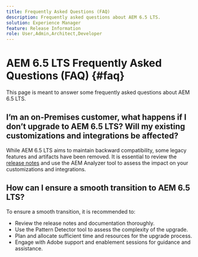 ```yaml
---
title: Frequently Asked Questions (FAQ)
description: Frequently asked questions about AEM 6.5 LTS.
solution: Experience Manager
feature: Release Information
role: User,Admin,Architect,Developer
---
```

# AEM 6.5 LTS Frequently Asked Questions (FAQ) {#faq}

This page is meant to answer some frequently asked questions about AEM 6.5 LTS.

## I’m an on-Premises customer, what happens if I don’t upgrade to AEM 6.5 LTS? Will my existing customizations and integrations be affected?

While AEM 6.5 LTS aims to maintain backward compatibility, some legacy features and artifacts have been removed. 
It is essential to review the [release notes](/help/release-notes/release-notes.md#deprecated-and-removed-features) and use the AEM Analyzer tool to assess the impact on your customizations and integrations.

## How can I ensure a smooth transition to AEM 6.5 LTS?

To ensure a smooth transition, it is recommended to: 

* Review the release notes and documentation thoroughly. 
* Use the Pattern Detector tool to assess the complexity of the upgrade. 
* Plan and allocate sufficient time and resources for the upgrade process. 
* Engage with Adobe support and enablement sessions for guidance and assistance.
